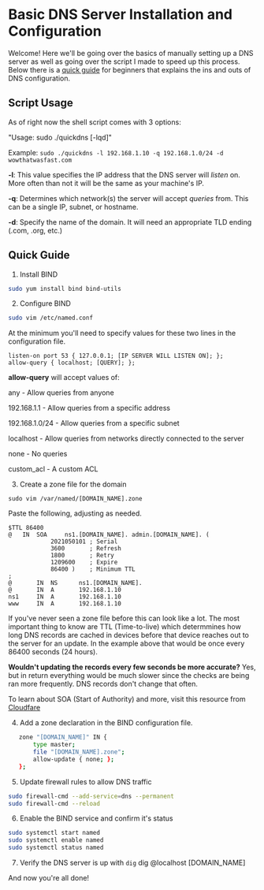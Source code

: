 # Basic DNS Server Installation and Configuration

Welcome! Here we'll be going over the basics of manually setting up a DNS server as well as going over the script I made to speed up this process. Below there is a [quick guide](#quick-guide) for beginners that explains the ins and outs of DNS configuration.

## Script Usage
As of right now the shell script comes with 3 options:

"Usage: sudo ./quickdns [-lqd]"

Example:
`sudo ./quickdns -l 192.168.1.10 -q 192.168.1.0/24 -d wowthatwasfast.com`

**-l**: This value specifies the IP address that the DNS server will *listen* on. More often than not it will be the same as your machine's IP.

**-q**: Determines which network(s) the server will accept *queries* from. This can be a single IP, subnet, or hostname.

**-d**: Specify the name of the domain. It will need an appropriate TLD ending (.com, .org, etc.)


## Quick Guide
1. Install BIND
```bash
sudo yum install bind bind-utils
```

2. Configure BIND
```bash
sudo vim /etc/named.conf
```

At the minimum you'll need to specify values for these two lines in the configuration file.
```
listen-on port 53 { 127.0.0.1; [IP SERVER WILL LISTEN ON]; };
allow-query { localhost; [QUERY]; };
```

**allow-query** will accept values of:

any - Allow queries from anyone

192.168.1.1 - Allow queries from a specific address

192.168.1.0/24 - Allow queries from a specific subnet

localhost - Allow queries from networks directly connected to the server

none - No queries

custom_acl - A custom ACL

3. Create a zone file for the domain
```
sudo vim /var/named/[DOMAIN_NAME].zone
```

Paste the following, adjusting as needed.
```
$TTL 86400
@   IN  SOA     ns1.[DOMAIN_NAME]. admin.[DOMAIN_NAME]. (
            2021050101 ; Serial
            3600       ; Refresh
            1800       ; Retry
            1209600    ; Expire
            86400 )    ; Minimum TTL
;
@       IN  NS      ns1.[DOMAIN_NAME].
@       IN  A       192.168.1.10
ns1     IN  A       192.168.1.10
www     IN  A       192.168.1.10
```

If you've never seen a zone file before this can look like a lot. The most important thing to know are TTL (Time-to-live) which determmines how long DNS records are cached in devices before that device reaches out to the server for an update. In the example above that would be once every 86400 seconds (24 hours). 

**Wouldn't updating the records every few seconds be more accurate?** Yes, but in return everything would be much slower since the checks are being ran more frequently. DNS records don't change that often.

To learn about SOA (Start of Authority) and more, visit this resource from [Cloudfare](https://www.cloudflare.com/learning/dns/glossary/dns-zone/)


4. Add a zone declaration in the BIND configuration file.
```bash
   zone "[DOMAIN_NAME]" IN {
       type master;
       file "[DOMAIN_NAME].zone";
       allow-update { none; };
   };

```
5. Update firewall rules to allow DNS traffic
```bash
sudo firewall-cmd --add-service=dns --permanent
sudo firewall-cmd --reload
```

6. Enable the BIND service and confirm it's status
```bash
sudo systemctl start named
sudo systemctl enable named
sudo systemctl status named
```

7. Verify the DNS server is up with `dig`
dig @localhost [DOMAIN_NAME]

And now you're all done!

